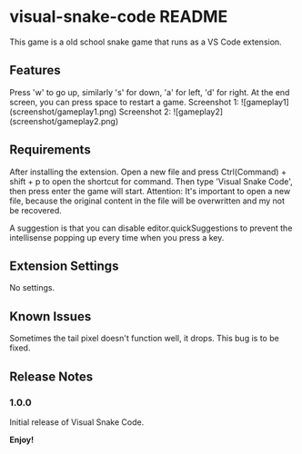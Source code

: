 # visual-snake-code README

This game is a old school snake game that runs as a VS Code extension. 

## Features

Press 'w' to go up, similarly 's' for down, 'a' for left, 'd' for right. At the end screen, you can press space to restart a game.
Screenshot 1:
![gameplay1](screenshot/gameplay1.png\)
Screenshot 2:
![gameplay2](screenshot/gameplay2.png\)

## Requirements

After installing the extension. Open a new file and press Ctrl(Command) + shift + p to open the shortcut for command. Then type 'Visual Snake Code', then press enter the game will start. Attention: It's important to open a new file, because the original content in the file will be overwritten and my not be recovered. 

A suggestion is that you can disable editor.quickSuggestions to prevent the intellisense popping up every time when you press a key.

## Extension Settings

No settings.

## Known Issues

Sometimes the tail pixel doesn't function well, it drops. This bug is to be fixed.

## Release Notes

### 1.0.0

Initial release of Visual Snake Code.

**Enjoy!**
